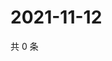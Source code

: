 # 2021-11-12

共 0 条

<!-- BEGIN WEIBO -->
<!-- 最后更新时间 Fri Nov 12 2021 05:10:12 GMT+0800 (China Standard Time) -->

<!-- END WEIBO -->
